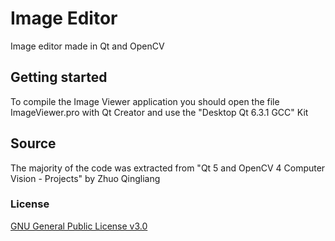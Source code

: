 # Image Editor
Image editor made in Qt and OpenCV

## Getting started
To compile the Image Viewer application you should open the file ImageViewer.pro
with Qt Creator and use the "Desktop Qt 6.3.1 GCC" Kit

## Source
The majority of the code was extracted from "Qt 5 and OpenCV 4 Computer Vision - Projects" by Zhuo Qingliang

### License
[GNU General Public License v3.0](https://www.gnu.org/licenses/gpl-3.0.html)
